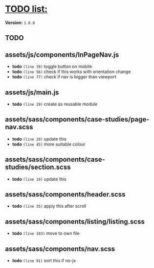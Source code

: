 # [TODO list:]( http://geckotree.co.uk )

**Version:** `1.0.0`

## TODO

## assets/js/components/InPageNav.js

-  **todo** `(line 39)`  toggle button on mobile
-  **todo** `(line 56)`  check if this works with orientation change
-  **todo** `(line 77)`  check if nav is bigger than viewport

## assets/js/main.js

-  **todo** `(line 29)`  create as reusable module

## assets/sass/components/case-studies/page-nav.scss

-  **todo** `(line 29)`  update this
-  **todo** `(line 45)`  more suitable colour

## assets/sass/components/case-studies/section.scss

-  **todo** `(line 19)`  update this

## assets/sass/components/header.scss

-  **todo** `(line 35)`  apply this after scroll

## assets/sass/components/listing/listing.scss

-  **todo** `(line 103)`  move to own file

## assets/sass/components/nav.scss

-  **todo** `(line 91)`  sort this if no-js
